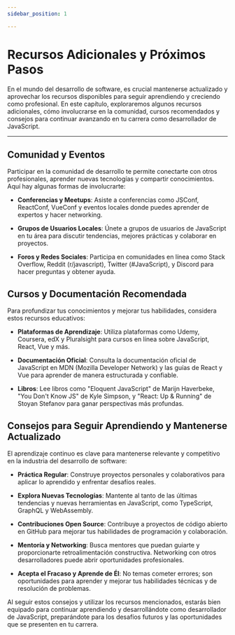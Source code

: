 ```yaml
---
sidebar_position: 1

---
```

# Recursos Adicionales y Próximos Pasos

En el mundo del desarrollo de software, es crucial mantenerse actualizado y aprovechar los recursos disponibles para seguir aprendiendo y creciendo como profesional. En este capítulo, exploraremos algunos recursos adicionales, cómo involucrarse en la comunidad, cursos recomendados y consejos para continuar avanzando en tu carrera como desarrollador de JavaScript.

---

## Comunidad y Eventos

Participar en la comunidad de desarrollo te permite conectarte con otros profesionales, aprender nuevas tecnologías y compartir conocimientos. Aquí hay algunas formas de involucrarte:

- **Conferencias y Meetups**: Asiste a conferencias como JSConf, ReactConf, VueConf y eventos locales donde puedes aprender de expertos y hacer networking.
  
- **Grupos de Usuarios Locales**: Únete a grupos de usuarios de JavaScript en tu área para discutir tendencias, mejores prácticas y colaborar en proyectos.

- **Foros y Redes Sociales**: Participa en comunidades en línea como Stack Overflow, Reddit (r/javascript), Twitter (#JavaScript), y Discord para hacer preguntas y obtener ayuda.

## Cursos y Documentación Recomendada

Para profundizar tus conocimientos y mejorar tus habilidades, considera estos recursos educativos:

- **Plataformas de Aprendizaje**: Utiliza plataformas como Udemy, Coursera, edX y Pluralsight para cursos en línea sobre JavaScript, React, Vue y más.

- **Documentación Oficial**: Consulta la documentación oficial de JavaScript en MDN (Mozilla Developer Network) y las guías de React y Vue para aprender de manera estructurada y confiable.

- **Libros**: Lee libros como "Eloquent JavaScript" de Marijn Haverbeke, "You Don't Know JS" de Kyle Simpson, y "React: Up & Running" de Stoyan Stefanov para ganar perspectivas más profundas.

## Consejos para Seguir Aprendiendo y Mantenerse Actualizado

El aprendizaje continuo es clave para mantenerse relevante y competitivo en la industria del desarrollo de software:

- **Práctica Regular**: Construye proyectos personales y colaborativos para aplicar lo aprendido y enfrentar desafíos reales.

- **Explora Nuevas Tecnologías**: Mantente al tanto de las últimas tendencias y nuevas herramientas en JavaScript, como TypeScript, GraphQL y WebAssembly.

- **Contribuciones Open Source**: Contribuye a proyectos de código abierto en GitHub para mejorar tus habilidades de programación y colaboración.

- **Mentoría y Networking**: Busca mentores que puedan guiarte y proporcionarte retroalimentación constructiva. Networking con otros desarrolladores puede abrir oportunidades profesionales.

- **Acepta el Fracaso y Aprende de Él**: No temas cometer errores; son oportunidades para aprender y mejorar tus habilidades técnicas y de resolución de problemas.

Al seguir estos consejos y utilizar los recursos mencionados, estarás bien equipado para continuar aprendiendo y desarrollándote como desarrollador de JavaScript, preparándote para los desafíos futuros y las oportunidades que se presenten en tu carrera.
